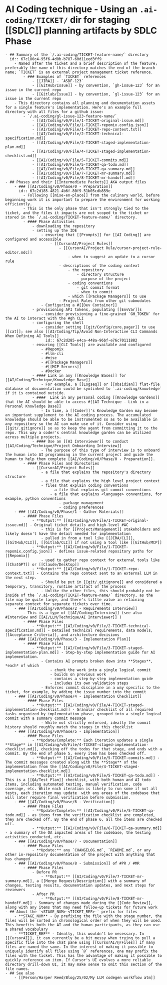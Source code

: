 #  AI Coding technique - Using an `.ai-coding/TICKET/` dir for staging [[SDLC]] planning artifacts by SDLC Phase
	- ## Summary of the `/.ai-coding/TICKET-feature-name/` directory
	  id:: 67c180c4-95f6-4d0b-b787-60d11eed3ff9
		- Named after the ticket and a brief description of the feature; preferably the name of this directory matches the end of the branch name; `TICKET` is an external project management ticket reference.
			- ### Examples of `TICKET` references
				- [[JIRA]] - `ASDF-123`
				- [[GitHub/Issue]] - by convention, `gh-issue-123` for an issue in the current repo
				- [[Gitlab/Issue]] - by convention, `gl-issue-123` for an issue in the current repo
		- This directory contains all planning and documentation assets for a single feature's implementation. Here's an example full directory with all files for a github issue:
			- `/.ai-coding/gl-issue-123-feature-name/`
				- [[AI/Coding/v0/File/1-TICKET-original-issue.md]]
				- [[AI/Coding/v0/File/1-TICKET-repomix.config.json]]
				- [[AI/Coding/v0/File/1-TICKET-repo-context.txt]]
				- [[AI/Coding/v0/File/2-TICKET-technical-specification.md]]
				- [[AI/Coding/v0/File/3-TICKET-staged-implementation-plan.md]]
				- [[AI/Coding/v0/File/4-TICKET-staged-implementation-checklist.md]]
				- [[AI/Coding/v0/File/5-TICKET-commits.md]]
				- [[AI/Coding/v0/File/5-TICKET-qa-todo.md]]
				- [[AI/Coding/v0/File/6-TICKET-qa-summary.md]]
				- [[AI/Coding/v0/File/7-TICKET-mr-summary.md]]
				- [[AI/Coding/v0/File/8-TICKET-mr-handoff.md]]
	- ## Phases and their [[Intermediate Packets]] AKA output files
		- ### [[AI/Coding/v0/Phase/0 - Preparation]]
		  id:: 67c2d185-4821-4b6f-80f9-51b05cdb859e
			- Following [[mise-en-place]] from the culinary world, before beginning work it is important to prepare the environment for working efficiently.
			- This is the only phase that isn't strongly tied to the ticket, and the files it impacts are not scoped to the ticket or stored in the `/.ai-coding/TICKET-feature-name/` directory.
			- #### Phase Activities
				- downloading the repository
				- setting up the IDE
					- ensuring that [[Prompts]] for [[AI Coding]] are configured and accessible
						- [[CursorAI/Project Rules]]
							- [[CursorAI/Project Rule/cursor-project-rule-editor.mdc]]
								- when to suggest an update to a cursor rule
							- descriptions of the coding context
								- the repository
									- directory structure
									- purpose of the project
								- coding conventions
									- git commit format
									- when to commit
								- which [[Package Managers]] to use
							- Project Rules from other git submodules
					- Configuring a #[[Dev Container]]
				- provisioning API tokens, populating [[EnvVar]]s
					- consider provisioning a fine-grained `GH_TOKEN` for the AI to interact with the #gh CLI
				- configuring the shell
					- consider setting [[git/Config/core.pager]] to use [[cat]]; see also [[AI/Coding/Tip/Avoid Non-Interactive CLI Commands When Defining AI Tools]]
					  id:: 67c2d285-e4ca-448a-96bf-e76c70111882
				- ensuring [[CLI Tools]] are available and configured
					- #Repomix
					- #llm-cli
					- #mise
					- #[[Package Managers]]
					- #[[MCP Servers]]
					- #Docker
				- #### Link in any [[Knowledge Bases]] for [[AI/Coding/Technique/Knowledge Base]]
					- For example, a [[Logseq]] or [[Obsidian]] flat-file database of documentation could be symlinked to `.ai-coding/knowledge` if it is contained outside.
				- ####  Link in any personal coding [[Knowledge Gardens]] that the AI should be able to access #[[AI Technique - Link in a Personal Knowledge Base]]
					- In time, a [[Coder]]'s Knowledge Garden may become an important supplement to the AI coding process. The accumulated knowledge should be able to be instrumented so as to be available in any repository so the AI can make use of it. Consider using [[git/.gitignore]] so as to keep the agent from committing it to the repo. This way a coder's central knowledge garden can be utilized across multiple projects.
				- #### Use an [[AI Interviewer]] to conduct [[AI/Coding/Technique/Project Onboarding Interview]]
					- The purpose of this type of interview is to onboard the human into AI programming in the current project and guide the human to help them complete [[AI/Coding/v0/Phase/0 - Preparation]].
			- #### Phase Files and Directories
				- [[CursorAI/Project Rules]]
					- a file that explains the repository's directory structure
					- a file that explains the high level project context
					- files that explain coding conventions
						- a file that explains git commit conventions
						- a file that explains <language> conventions, for example, python conventions
							- package management
							- coding preferences
		- ### [[AI/Coding/v0/Phase/1 - Gather Materials]]
			- #### Phase Files
				- **Output:** [[AI/Coding/v0/File/1-TICKET-original-issue.md]] - Original ticket details and high-level #AC
					- this is for [[Project/Management]] stakeholders and likely doesn't have the detail needed for implementation
					- pulled in from a tool like [[JIRA/CLI]], [[GitHub/CLI]], [[Gitlab/CLI]] if not using a tool like [[GitHub/MCP]]
				- **Output:** [[AI/Coding/v0/File/1-TICKET-repomix.config.json]] - defines issue-related repository paths for [[Repomix]]
					- used to gather repo context for external tools like [[ChatGPT]] or [[Claude/Desktop]]
				- **Output:** [[AI/Coding/v0/File/1-TICKET-repo-context.txt]] - Contains the repo context sent to an external LLM in the next step.
					- Should be put in [[git/.gitignore]] and considered a temporary, transitory, runtime artifact of the process
					- Unlike the other files, this should probably not be inside of the `/.ai-coding/TICKET-feature-name/` directory, as the file may be quite large, and there's little value in retaining separate context for separate tickets over time.
		- ### [[AI/Coding/v0/Phase/2 - Requirements Interview]]
			- This is a type of [[AI/Coding/Interview]] (see also #Interview and [[AI/LLM/Technique/AI Interviewer]] )
			- #### Phase Files
				- **Output:** [[AI/Coding/v0/File/2-TICKET-technical-specification.md]] - Detailed technical requirements, data models, [[Acceptance Criteria]], and architecture decisions
		- ### [[AI/Coding/v0/Phase/3 - Implementation Plan]]
			- #### Phase Files
				- **Output:** [[AI/Coding/v0/File/3-TICKET-staged-implementation-plan.md]] - Step-by-step implementation guide for AI implementation.
					- Contains AI prompts broken down into **Stages**, *each* of which
						- chunk the work into a single logical commit
						- builds on previous work
						- contains a step-by-step implementation guide
						- includes its own validation steps
					- Enforces commit discipline in a way specific to the ticket, for example, by adding the issue number into the commit
		- ### [[AI/Coding/v0/Phase/4 - Implementation Checklist]]
			- #### Phase Files
				- **Output:** [[AI/Coding/v0/File/4-TICKET-staged-implementation-checklist.md]] - Granular checklist of all required tasks organized by implementation phase, grouped into a single logical commit with a summary commit message
					- While not strictly enforced, ideally the commit history should roughly match the stages in this checklist
		- ### [[AI/Coding/v0/Phase/5 - Implementation]]
			- #### Phase Files
				- **Update/Complete:** Each iteration updates a single **Stage** in [[AI/Coding/v0/File/4-TICKET-staged-implementation-checklist.md]], checking off the todos for that stage, and ends with a commit. By the end of phase 5, every item has been checked off.
				- **Output:** [[AI/Coding/v0/File/5-TICKET-commits.md]] - The commit messages created along with the **Stage** of the implementation from the [[AI/Coding/v0/File/4-TICKET-staged-implementation-checklist.md]]
				- **Output:** [[AI/Coding/v0/File/5-TICKET-qa-todo.md]] - This is a [[QA/Test Plan]] checklist, with both human and AI todo items, including automated testing, manual verification, code coverage, etc. While each iteration is likely to run some if not all tests, each iteration may update  with any areas of the codebase that will later require final verification before submission.
		- ### [[AI/Coding/v0/Phase/6 - Verification]]
			- #### Phase Files
				- **Update/Complete:** [[AI/Coding/v0/File/5-TICKET-qa-todo.md]] - as items from the verification checklist are completed, they are checked off. By the end of phase 6, all the items are checked off.
				- **Output:** [[AI/Coding/v0/File/6-TICKET-qa-summary.md]] - a summary of the QA impacted areas of the codebase, the testing activities conducted, etc.
		- ### [[AI/Coding/v0/Phase/7 - Documentation]]
			- #### Phase Files
				- **Update:** any `CHANGELOG.md`, `README.md`, or any other in-repository documentation of the project with anything that has changed
		- ### [[AI/Coding/v0/Phase/8 - Submission]] of #PR / #MR
			- #### Phase Files
				- Before PR
					- **Output:** [[AI/Coding/v0/File/7-TICKET-mr-summary.md]], a [[Merge Request/Description]] with a summary of changes, testing results, documentation updates, and next steps for reviewers
				- After PR
					- **Output:** [[AI/Coding/v0/File/8-TICKET-mr-handoff.md]] - Summary of changes made during the [[Code Review]], along with any items that may need follow-up tickets for future work
	- ## About the `<STAGE_NUM>-<TICKET_REF>-` prefix for files
		- **STAGE_NUM** - By prefixing the file with the stage number, the files will be sorted in chronological order of when they will be used. This benefits both the AI and the human participants, as they can use a shared vocabulary
		- **TICKET_REF** - Ideally, this wouldn't be necessary. In [[CursorAI]], it can currently be a bit messy when trying to pull a specific file into the chat pane using [[CursorAI/@/Files]] if many files are named the same. In the interest of making it possible to uniquely identify all files using `@` references, one may prefix the files with the ticket. This has the advantage of making it possible to quickly reference an item. If Cursor's UI evolves a more reliable directory drill-down UI, it may make sense to omit this section of the file names.
	- ## See also
		- [[Person/Harper Reed/Blog/25/02/My LLM codegen workflow atm]]